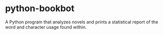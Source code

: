 # python-bookbot
A Python program that analyzes novels and prints a statistical report of the word and character usage found within.
